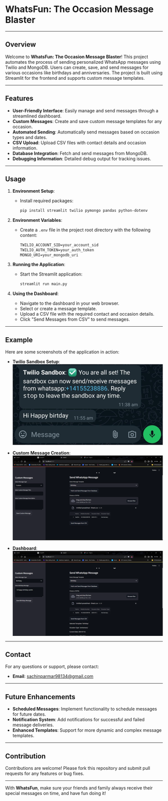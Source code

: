 # WhatsFun: The Occasion Message Blaster

---

## Overview

Welcome to **WhatsFun: The Occasion Message Blaster**! This project automates the process of sending personalized WhatsApp messages using Twilio and MongoDB. Users can create, save, and send messages for various occasions like birthdays and anniversaries. The project is built using Streamlit for the frontend and supports custom message templates.

---

## Features

- **User-Friendly Interface**: Easily manage and send messages through a streamlined dashboard.
- **Custom Messages**: Create and save custom message templates for any occasion.
- **Automated Sending**: Automatically send messages based on occasion types and dates.
- **CSV Upload**: Upload CSV files with contact details and occasion information.
- **Database Integration**: Fetch and send messages from MongoDB.
- **Debugging Information**: Detailed debug output for tracking issues.

---

## Usage

1. **Environment Setup**:
   - Install required packages:
     ```bash
     pip install streamlit twilio pymongo pandas python-dotenv
     ```

2. **Environment Variables**:
   - Create a `.env` file in the project root directory with the following content:
     ```
     TWILIO_ACCOUNT_SID=your_account_sid
     TWILIO_AUTH_TOKEN=your_auth_token
     MONGO_URI=your_mongodb_uri
     ```

3. **Running the Application**:
   - Start the Streamlit application:
     ```bash
     streamlit run main.py
     ```

4. **Using the Dashboard**:
   - Navigate to the dashboard in your web browser.
   - Select or create a message template.
   - Upload a CSV file with the required contact and occasion details.
   - Click "Send Messages from CSV" to send messages.

---

## Example

Here are some screenshots of the application in action:

- **Twilio Sandbox Setup**:
  ![Twilio Sandbox](images/Result.jpg)

- **Custom Message Creation**:
  ![Custom Message](images/CustomMessage.png)

- **Dashboard**:
  ![Dashboard](images/Dashboard.png)

---

## Contact

For any questions or support, please contact:
- **Email**: [sachinparmar98134@gmail.com](mailto:sachinparmar98134@gmail.com)

---

## Future Enhancements

- **Scheduled Messages**: Implement functionality to schedule messages for future dates.
- **Notification System**: Add notifications for successful and failed message deliveries.
- **Enhanced Templates**: Support for more dynamic and complex message templates.

---

## Contribution

Contributions are welcome! Please fork this repository and submit pull requests for any features or bug fixes.


---

With **WhatsFun**, make sure your friends and family always receive their special messages on time, and have fun doing it!
